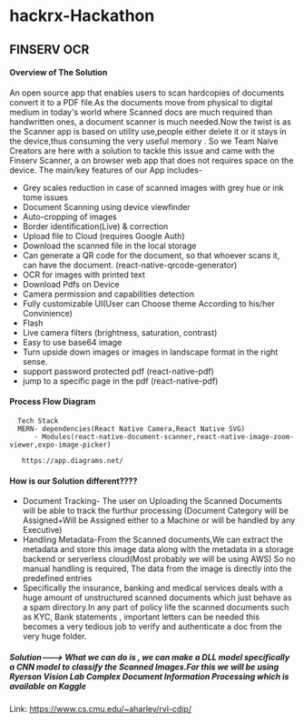 # hackrx-Hackathon

## FINSERV OCR
#### Overview of The Solution
 An open source app that enables users to scan hardcopies of documents convert it to a PDF file.As the documents move from physical to digital medium in today's world where Scanned docs are much required than handwritten ones, a document scanner is much needed.Now the twist is as the Scanner app is based on utility use,people either delete it or it stays in the device,thus consuming the very useful memory . So we Team Naive Creators are here with a solution to tackle this issue and came with the Finserv Scanner, a on browser web app that does not requires space on the device.
 The main/key features of our App includes-
 * Grey scales reduction in case of scanned images with grey hue or ink tome issues
 * Document Scanning using device viewfinder
 * Auto-cropping of images
 * Border identification(Live) & correction
 * Upload file to Cloud (requires Google Auth)
 * Download the scanned file in the local storage
 * Can generate a QR code for the document, so that whoever scans it, can have the document. (react-native-qrcode-generator)
 * OCR for images with printed text
 * Download Pdfs on Device
 * Camera permission and capabilities detection
 * Fully customizable UI(User can Choose theme According to his/her Convinience)
 * Flash
 * Live camera filters (brightness, saturation, contrast)
 * Easy to use base64 image
 * Turn upside down images or images in landscape format in the right sense.
 * support password protected pdf (react-native-pdf)
 * jump to a specific page in the pdf (react-native-pdf)



####  Process Flow Diagram
      Tech Stack
      MERN- dependencies(React Native Camera,React Native SVG)
          - Modules(react-native-document-scanner,react-native-image-zoom-viewer,expo-image-picker)
          
       https://app.diagrams.net/
          

#### How is our Solution different????
* Document Tracking- The user on Uploading the Scanned Documents will be able to track the furthur processing (Document Category will be Assigned+Will be Assigned either to a Machine or will be handled by any Executive)
* Handling Metadata-From the Scanned documents,We can extract the metadata and store this image data along with the metadata in a storage backend or serverless cloud(Most probably we will be using AWS) So no manual handling is required, The data from the image is directly into the predefined entries
* Specifically the insurance, banking and medical services deals with a huge amount of unstructured scanned documents which just behave as a spam directory.In any part of policy life the scanned documents such as KYC, Bank statements , important letters can be needed this becomes a very tedious job to verify and authenticate a doc from the very huge folder. 
 ##### Solution---> What we can do is , we can make a DLL model specifically a CNN model to classify the Scanned Images.For this we will be using Ryerson Vision Lab Complex Document Information Processing which is available on Kaggle
 Link: https://www.cs.cmu.edu/~aharley/rvl-cdip/
       




